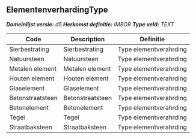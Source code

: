 ﻿## ElementenverhardingType

*__Domeinlijst versie:__ d5*
*__Herkomst definitie:__ IMBOR*
*__Type veld:__ TEXT*

|__Code__ |__Description__ |__Definitie__	|
|	---	|	---	|   ---	| 
| Sierbestrating | Sierbestrating | Type elementverahrding |
| Natuursteen | Natuursteen | Type elementverahrding |
| Metalen element | Metalen element | Type elementverahrding |
| Houten element | Houten element | Type elementverahrding |
| Glaselement | Glaselement | Type elementverahrding |
| Betonstraatsteen | Betonstraatsteen | Type elementverahrding |
| Betonelement | Betonelement | Type elementverahrding |
| Tegel | Tegel | Type elementverahrding |
| Straatbaksteen | Straatbaksteen | Type elementverahrding |
